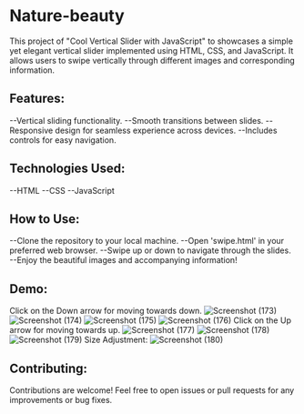 # Nature-beauty
This project of "Cool Vertical Slider with JavaScript" to showcases a simple yet elegant vertical slider implemented using HTML, CSS, and JavaScript. It allows users to swipe vertically through different images and corresponding information.

## Features:
--Vertical sliding functionality.
--Smooth transitions between slides.
--Responsive design for seamless experience across devices.
--Includes controls for easy navigation.

## Technologies Used:
--HTML
--CSS
--JavaScript

## How to Use:
--Clone the repository to your local machine.
--Open 'swipe.html' in your preferred web browser.
--Swipe up or down to navigate through the slides.
--Enjoy the beautiful images and accompanying information!

## Demo:
Click on the Down arrow for moving towards down.
![Screenshot (173)](https://github.com/jayram0402/Nature-beauty.slider/assets/147648366/650c3323-2de7-40cf-b565-fad65e800ee3)
![Screenshot (174)](https://github.com/jayram0402/Nature-beauty.slider/assets/147648366/b6367b6d-ee33-4cae-9dcd-9b6601a04444)
![Screenshot (175)](https://github.com/jayram0402/Nature-beauty.slider/assets/147648366/cf84ddae-e0bf-43c8-a88a-f6fb782fff3b)
![Screenshot (176)](https://github.com/jayram0402/Nature-beauty.slider/assets/147648366/b9244f90-eeed-464a-9acf-1f8771b6d78a)
Click on the Up arrow for moving towards up.
![Screenshot (177)](https://github.com/jayram0402/Nature-beauty.slider/assets/147648366/71f8225e-35a1-44fc-8fe5-a938df2555ec)
![Screenshot (178)](https://github.com/jayram0402/Nature-beauty.slider/assets/147648366/ec1ea2dc-cb44-44d2-9a76-37ca7ab95f3d)
![Screenshot (179)](https://github.com/jayram0402/Nature-beauty.slider/assets/147648366/779d4ce3-87d9-42c5-b5ad-6cb8d1664a1d)
Size Adjustment:
![Screenshot (180)](https://github.com/jayram0402/Nature-beauty.slider/assets/147648366/cf94b293-5f7a-4626-ab21-40746abf30da)

## Contributing:
Contributions are welcome! Feel free to open issues or pull requests for any improvements or bug fixes.
